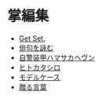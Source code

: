 掌編集
======

* [Get Set.](episodes/get-set.md)
* [俳句を詠む](episodes/haiku.md)
* [自警装甲ハマサカヘヴン](episodes/hamasaka-heaven.md)
* [ヒトカタシロ](episodes/hitokatashiro.md)
* [モデルケース](episodes/modelcase.md)
* [贈る言葉](episodes/okurukotoba.md)

